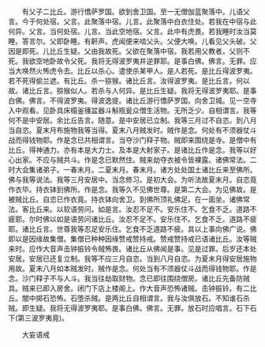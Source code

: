 <!-- { "loadSidebar": true } -->
　　有父子二比丘。游行憍萨罗国。欲到舍卫国。至一无僧伽蓝聚落中。儿语父言。今于何处宿。父言。此聚落中宿。儿言。此聚落中白衣住处。若我在中宿与此何异。父言。当何处宿。儿言。当此空地宿。父言。此中有虎畏。若我睡时汝当莫睡。答言尔。父即卧睡。有鼾声。虎闻便来啮父头。父便大唤。儿看见父头破。父因是即死。儿比丘生疑。父由我故死。父欲在聚落中宿。我若用父教者。父则不死。我欲空地卧故令父死。我将无得波罗夷并逆罪耶。是事白佛。佛言。无罪。应当大唤然火怖虎令去。比丘以杀心。遣使杀某甲人。是人若死。是比丘得波罗夷。若不死得偷兰遮。有比丘。杀一猕猴。诸比丘言。汝得波罗夷。是比丘言。何以故。诸比丘言。猕猴似人。若杀与人何异。是比丘生疑。我将无得波罗夷耶。是事白佛。佛言。不得波罗夷。得波逸提。诸比丘游行憍萨罗国。向舍卫城。见一空寺入中观看。见卧具床榻釜镬盆器斗斛瓶瓮众僧生活物。无所乏少。自相谓言。我等何不是中安居。余比丘告言。随意。是中安居已立制。我等三月过不自恣。到八月当自恣。夏末月布施物我等当得。夏末八月贼发时。贼作是念。何处有不须器仗斗战而得钱物耶。作是念已共相谓言。当夺沙门释子物。贼即来围绕是寺。是僧中有比丘。得神通力。亦有本是大力士。及本是大射家子。是诸比丘作是念。我等以好心出家。不应与贼共斗。作是念已默然住。贼来劫夺衣被令皆裸露。诸佛常法。二时大会集诸弟子。一春末月。二夏末月。春末月。诸方处处国土诸比丘来至佛所。佛与我等说法。我等三月安居中。当念修习。是初大会。为听法故夏末月。自恣竟作衣毕。持衣钵到佛所。作是念。我等久不见佛世尊。是第二大会。为见佛故。是被贼比丘。自恣已作衣竟。持衣钵向舍卫。到佛所顶礼佛足。在一面坐。诸佛常法。客比丘来。以软语劳问。如是言。汝忍不足不。安乐住不。乞食不乏。道路不疲耶。尔时佛以如是语劳问诸比丘。汝忍不足不。安乐住不。乞食不乏。道路不疲耶。诸比丘言。世尊我等忍足安乐住。乞食不乏道路不疲。具以上事向佛广说。佛即以是因缘故集僧。集僧已种种因缘赞戒赞持戒。赞戒赞持戒已语诸比丘。汝等贼来时。应作大音声击钟振铃令贼怖畏。诸比丘从佛闻是事。见是过罪。后岁还本处安居。安居已还复立制。我等不应三月自恣。当到八月自恣。为夏末月得安居施物用故。夏末八月如本贼发时。贼作是念。何处当有不须器仗斗战而得钱物耶。作是念。沙门释子不与人斗。我当往劫取财物。念已即往围绕僧房。诸比丘先备防贼具。贼来已即入房舍。闭门下店上楼阁上。作大音声恐怖诸贼。击钟振铃。有二比丘。闇中掷石恐怖。石堕杀贼。是两比丘自相谓言。我与汝俱放石。不知谁石杀贼。即生疑。我将无得波罗夷耶。是事白佛。佛言。无罪。放石时应唱言。石下石下(第三波罗夷竟)。

　　大妄语戒

